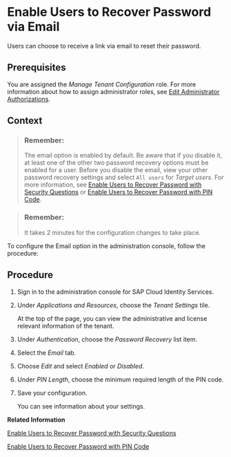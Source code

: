<!-- loio5b9f9097b9c2490d9a57fecb3fa7ef0b -->

# Enable Users to Recover Password via Email

Users can choose to receive a link via email to reset their password.



<a name="loio5b9f9097b9c2490d9a57fecb3fa7ef0b__prereq_vnp_bcg_ppb"/>

## Prerequisites

You are assigned the *Manage Tenant Configuration* role. For more information about how to assign administrator roles, see [Edit Administrator Authorizations](edit-administrator-authorizations-86ee374.md).



## Context

> ### Remember:  
> The email option is enabled by default. Be aware that if you disable it, at least one of the other two password recovery options must be enabled for a user. Before you disable the email, view your other password recovery settings and select `All users` for *Target users*. For more information, see [Enable Users to Recover Password with Security Questions](enable-users-to-recover-password-with-security-questions-d9ae898.md) or [Enable Users to Recover Password with PIN Code](enable-users-to-recover-password-with-pin-code-046a235.md).

> ### Remember:  
> It takes 2 minutes for the configuration changes to take place.

To configure the Email option in the administration console, follow the procedure:



## Procedure

1.  Sign in to the administration console for SAP Cloud Identity Services.

2.  Under *Applications and Resources*, choose the *Tenant Settings* tile.

    At the top of the page, you can view the administrative and license relevant information of the tenant.

3.  Under *Authentication*, choose the *Password Recovery* list item.

4.  Select the *Email* tab.

5.  Choose *Edit* and select *Enabled* or *Disabled*.

6.  Under *PIN Length*, choose the minimum required length of the PIN code.

7.  Save your configuration.

    You can see information about your settings.


**Related Information**  


[Enable Users to Recover Password with Security Questions](enable-users-to-recover-password-with-security-questions-d9ae898.md "Users can choose to answer security questions to reset their password.")

[Enable Users to Recover Password with PIN Code](enable-users-to-recover-password-with-pin-code-046a235.md "Users can choose to provide PIN code to reset their password.")

